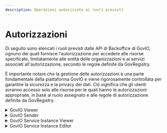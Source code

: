 ```yaml
---
description: Operazioni autorizzate ai ruoli previsti
---
```


# Autorizzazioni

Di seguito sono elencati i ruoli previsti dalle API di Backoffice di GovIO, ognuno dei quali fornisce l'autorizzazione per accedere alle risorse specificate, limitatamente alle entità delle organizzazioni e ai servizi associati all'autorizzazione, secondo le regole definite da GovRegistry.

È importante notare che la gestione delle autorizzazioni è una parte fondamentale della piattaforma GovIO e viene rigorosamente controllata per garantire la sicurezza e la privacy dei dati. Ciò significa che gli utenti avranno accesso solo alle risorse per le quali hanno le autorizzazioni appropriate, in base al ruolo assegnato e alle regole di autorizzazione definite da GovRegistry.

<details>

<summary>GovIO Viewer</summary>

Ha visibilità dei file caricati e dello stato di spedizione dei messaggi presenti sulla piattaforma.

Autorizza le risorse:

* `GET /files/*`
* `GET /messages/*`
* `GET /services/*`
* `GET /organizations/*`

</details>

<details>

<summary>GovIO Sender</summary>

Estende le autorizzazioni del ruolo GovIO Viewer con la possibilità di inviare messaggi, sia singoli che massivamente tramite upload di file CSV

Autorizza le risorse:

* `POST /files`
* `GET /files/*`
* `POST /messages`
* `GET /messages/*`
* `GET /services/*`
* `GET /organizations/*`

</details>

<details>

<summary>GovIO Service Instance Viewer</summary>

Ha visibilità dei servizi di notifica configurati e dei modelli associati

Autorizza le risorse:

* `GET /service-instances/*`
* `GET /placeholders/*`
* `GET /templates/*`
* `GET /services/*`
* `GET /organizations/*`

</details>

<details>

<summary>GovIO Service Instance Editor</summary>

Estende le autorizzazioni del Service Instance Editor con la possibilità di registrare e modificare servizi di notifica ed i relativi modelli di messaggio

Autorizza le risorse:

* `GET,POST,PUT,PATCH,DELETE /service-instances/*`
* `GET,POST,PUT,PATCH,DELETE /placeholders/*`
* `GET,POST,PUT,PATCH,DELETE /templates/*`
* `GET /services/*`
* `GET /organizations/*`

</details>
